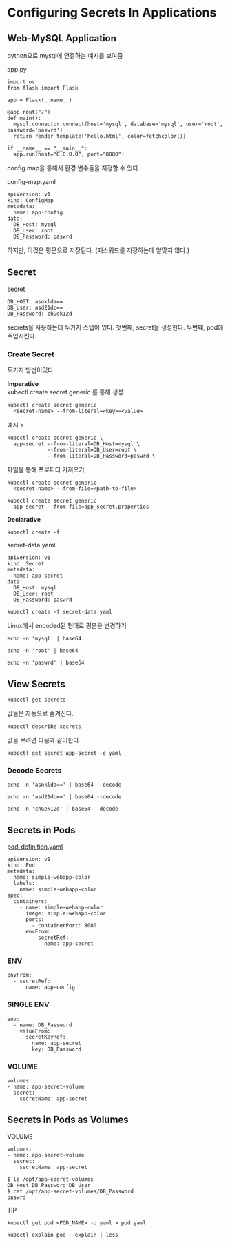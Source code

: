 # Configuring Secrets In Applications
## Web-MySQL Application
python으로 mysql에 연결하는 예시를 보여줌

app.py
```
import os
from flask import Flask

app = Flask(__name__)

@app.rout("/")
def main():
  mysql.connector.connect(host='mysql', database='mysql', user='root', password='paswrd')
  return render_template('hello.html', color=fetchcolor())

if __name__ == "__main__":
  app.run(host="0.0.0.0", port="8080")
```
config map을 통해서 환경 변수들을 지정할 수 있다.

config-map.yaml
```
apiVersion: v1
kind: ConfigMap
metadata:
  name: app-config
data:
  DB_Host: mysql
  DB_User: root
  DB_Password: paswrd
```
하지만, 이것은 평문으로 저장된다. (패스워드를 저장하는데 알맞지 않다.)

## Secret
secret
```
DB_HOST: asnklda==
DB_User: asd21dc==
DB_Password: chGek12d
```

secrets을 사용하는데 두가지 스텝이 있다.
첫번째, secret을 생성한다.
두번째, pod에 주입시킨다.

### Create Secret
두가지 방법이있다.

**Imperative**  
kubectl create secret generic 를 통해 생성
```
kubectl create secret generic
  <secret-name> --from-literal=<key>=<value>
```
예시 >
```
kubectl create secret generic \
  app-secret --from-literal=DB_Host=mysql \
             --from-literal=DB_User=root \
             --from-literal=DB_Password=paswrd \
```
파일을 통해 프로퍼티 가져오기
```
kubectl create secret generic
  <secret-name> --from-file=<path-to-file>
```

```
kubectl create secret generic
  app-secret --from-file=app_secret.properties
```

**Declarative**
```
kubectl create -f
```

secret-data.yaml
```
apiVersion: v1
kind: Secret
metadata:
  name: app-secret
data:
  DB_Host: mysql
  DB_User: root
  DB_Password: paswrd
```
```
kubectl create -f secret-data.yaml
```
Linux에서 encoded된 형태로 평분을 변경하기
```
echo -n 'mysql' | base64
```
```
echo -n 'root' | base64
```
```
echo -n 'paswrd' | base64
```

## View Secrets
```
kubectl get secrets
```
값들은 자동으로 숨겨진다.
```
kubectl describe secrets
```

값을 보려면 다음과 같이한다.
```
kubectl get secret app-secret -o yaml
```

### Decode Secrets
```
echo -n 'asnklda==' | base64 --decode
```
```
echo -n 'asd21dc==' | base64 --decode
```
```
echo -n 'chGek12d' | base64 --decode
```

## Secrets in Pods
[pod-definition.yaml](../demo/pod/pod-definition.yml)
```
apiVersion: v1
kind: Pod
metadata:
  name: simple-webapp-color
  labels:
    name: simple-webapp-color
spec:
  containers:
    - name: simple-webapp-color
      image: simple-webapp-color
      ports:
        - containerPort: 8080
      envFrom:
        - secretRef:
            name: app-secret
```

### ENV
```
envFrom:
  - secretRef:
      name: app-config
```
### SINGLE ENV
```
env:
  - name: DB_Password
    valueFrom:
      secretKeyRef:
        name: app-secret
        key: DB_Password
```
### VOLUME
```
volumes:
- name: app-secret-volume
  secret:
    secretName: app-secret
```

## Secrets in Pods as Volumes
VOLUME
```
volumes:
- name: app-secret-volume
  secret:
    secretName: app-secret
```

```
$ ls /opt/app-secret-volumes
DB_Host DB_Password DB_User
$ cat /opt/app-secret-volumes/DB_Password
paswrd
```

TIP
```
kubectl get pod <POD_NAME> -o yaml > pod.yaml
```
```
kubectl explain pod --explain | less
```
